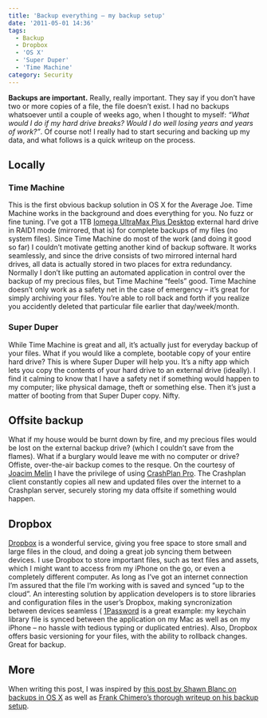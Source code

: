 ```yaml
---
title: 'Backup everything – my backup setup'
date: '2011-05-01 14:36'
tags:
  - Backup
  - Dropbox
  - 'OS X'
  - 'Super Duper'
  - 'Time Machine'
category: Security
---
```


**Backups are important.** Really, really important. They say if you don’t have two or more copies of a file, the file doesn’t exist. I had no backups whatsoever until a couple of weeks ago, when I thought to myself: _“What would I do if my hard drive breaks? Would I do well losing years and years of work?”_. Of course not! I really had to start securing and backing up my data, and what follows is a quick writeup on the process.

## Locally

### Time Machine
This is the first obvious backup solution in OS X for the Average Joe. Time Machine works in the background and does everything for you. No fuzz or fine tuning. I’ve got a 1TB [Iomega UltraMax Plus Desktop](http://go.iomega.com/en/products/external-hard-drive-desktop/ultramax-minimax/ultramax-plus/?partner=4740) external hard drive in RAID1 mode (mirrored, that is) for complete backups of my files (no system files). Since Time Machine do most of the work (and doing it good so far) I couldn’t motivate getting another kind of backup software. It works seamlessly, and since the drive consists of two mirrored internal hard drives, all data is actually stored in two places for extra redundancy. Normally I don’t like putting an automated application in control over the backup of my precious files, but Time Machine “feels” good. Time Machine doesn’t only work as a safety net in the case of emergency – it’s great for simply archiving your files. You’re able to roll back and forth if you realize you accidently deleted that particular file earlier that day/week/month.
### Super Duper
While Time Machine is great and all, it’s actually just for everyday backup of your files. What if you would like a complete, bootable copy of your entire hard drive? This is where Super Duper will help you. It’s a nifty app which lets you copy the contents of your hard drive to an external drive (ideally). I find it calming to know that I have a safety net if something would happen to my computer; like physical damage, theft or something else. Then it’s just a matter of booting from that Super Duper copy. Nifty.
## Offsite backup
What if my house would be burnt down by fire, and my precious files would be lost on the external backup drive? (which I couldn’t save from the flames). What if a burglary would leave me with no computer or drive? Offiste, over-the-air backup comes to the resque. On the courtesy of [Joacim Melin](http://macpro.se) I have the privilege of using [CrashPlan Pro](http://crashplan.com). The Crashplan client constantly copies all new and updated files over the internet to a Crashplan server, securely storing my data offsite if something would happen.
## Dropbox
  [Dropbox](http://dropbox.com) is a wonderful service, giving you free space to store small and large files in the cloud, and doing a great job syncing them between devices. I use Dropbox to store important files, such as text files and assets, which I might want to access from my iPhone on the go, or even a completely different computer. As long as I’ve got an internet connection I’m assured that the file I’m working with is saved and synced “up to the cloud”. An interesting solution by application developers is to store libraries and configuration files in the user’s Dropbox, making syncronization between devices seamless ( [1Password](http://agilewebsolutions.com/onepassword) is a great example: my keychain library file is synced between the application on my Mac as well as on my iPhone – no hassle with tedious typing or duplicated entries). Also, Dropbox offers basic versioning for your files, with the ability to rollback changes. Great for backup.
## More
When writing this post, I was inspired by [this post by Shawn Blanc on backups in OS X](http://shawnblanc.net/2008/02/bulletproof-backups/) as well as [Frank Chimero’s thorough writeup on his backup setup](http://blog.frankchimero.com/post/2799470127/the-setup).
